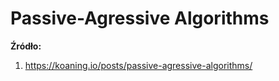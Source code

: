 # Passive-Agressive Algorithms
**Źródło:**
1. https://koaning.io/posts/passive-agressive-algorithms/